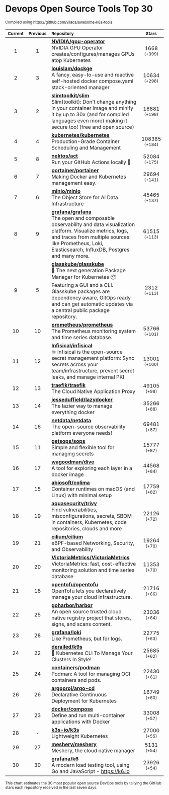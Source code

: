 # Devops Open Source Tools Top 30
<sup>Compiled using https://github.com/vilaca/awesome-k8s-tools</sup>
<div align="center">

|<sub>Current</sub>|<sub>Previous</sub>|<sub>Repository</sub>|<sub>Stars</sub>|
|:---:|:---:|:---|:---:|
|1|1|[**NVIDIA/gpu-operator**](https://github.com/NVIDIA/gpu-operator)<br/>NVIDIA GPU Operator creates/configures/manages GPUs atop Kubernetes|1668 <sup>(+399)</sup>|
|2|3|[**louislam/dockge**](https://github.com/louislam/dockge)<br/>A fancy, easy-to-use and reactive self-hosted docker compose.yaml stack-oriented manager|10634 <sup>(+298)</sup>|
|3|2|[**slimtoolkit/slim**](https://github.com/slimtoolkit/slim)<br/>Slim(toolkit): Don't change anything in your container image and minify it by up to 30x (and for compiled languages even more) making it secure too! (free and open source)|18881 <sup>(+198)</sup>|
|4|4|[**kubernetes/kubernetes**](https://github.com/kubernetes/kubernetes)<br/>Production-Grade Container Scheduling and Management|108385 <sup>(+184)</sup>|
|5|8|[**nektos/act**](https://github.com/nektos/act)<br/>Run your GitHub Actions locally 🚀|52084 <sup>(+175)</sup>|
|6|7|[**portainer/portainer**](https://github.com/portainer/portainer)<br/>Making Docker and Kubernetes management easy.|29694 <sup>(+141)</sup>|
|7|6|[**minio/minio**](https://github.com/minio/minio)<br/>The Object Store for AI Data Infrastructure|45465 <sup>(+137)</sup>|
|8|9|[**grafana/grafana**](https://github.com/grafana/grafana)<br/>The open and composable observability and data visualization platform. Visualize metrics, logs, and traces from multiple sources like Prometheus, Loki, Elasticsearch, InfluxDB, Postgres and many more. |61515 <sup>(+113)</sup>|
|9|5|[**glasskube/glasskube**](https://github.com/glasskube/glasskube)<br/>🧊 The next generation Package Manager for Kubernetes 📦 Featuring a GUI and a CLI. Glasskube packages are dependency aware, GitOps ready and can get automatic updates via a central public package repository.|2312 <sup>(+113)</sup>|
|10|10|[**prometheus/prometheus**](https://github.com/prometheus/prometheus)<br/>The Prometheus monitoring system and time series database.|53766 <sup>(+101)</sup>|
|11|12|[**Infisical/infisical**](https://github.com/Infisical/infisical)<br/>♾ Infisical is the open-source secret management platform: Sync secrets across your team/infrastructure, prevent secret leaks, and manage internal PKI|13001 <sup>(+100)</sup>|
|12|13|[**traefik/traefik**](https://github.com/traefik/traefik)<br/>The Cloud Native Application Proxy|49105 <sup>(+98)</sup>|
|13|14|[**jesseduffield/lazydocker**](https://github.com/jesseduffield/lazydocker)<br/>The lazier way to manage everything docker|35266 <sup>(+88)</sup>|
|14|16|[**netdata/netdata**](https://github.com/netdata/netdata)<br/>The open-source observability platform everyone needs!|69481 <sup>(+87)</sup>|
|15|11|[**getsops/sops**](https://github.com/getsops/sops)<br/>Simple and flexible tool for managing secrets|15777 <sup>(+87)</sup>|
|16|17|[**wagoodman/dive**](https://github.com/wagoodman/dive)<br/>A tool for exploring each layer in a docker image|44568 <sup>(+84)</sup>|
|17|15|[**abiosoft/colima**](https://github.com/abiosoft/colima)<br/>Container runtimes on macOS (and Linux) with minimal setup|17759 <sup>(+82)</sup>|
|18|19|[**aquasecurity/trivy**](https://github.com/aquasecurity/trivy)<br/>Find vulnerabilities, misconfigurations, secrets, SBOM in containers, Kubernetes, code repositories, clouds and more|22126 <sup>(+72)</sup>|
|19|21|[**cilium/cilium**](https://github.com/cilium/cilium)<br/>eBPF-based Networking, Security, and Observability|19264 <sup>(+70)</sup>|
|20|20|[**VictoriaMetrics/VictoriaMetrics**](https://github.com/VictoriaMetrics/VictoriaMetrics)<br/>VictoriaMetrics: fast, cost-effective monitoring solution and time series database|11353 <sup>(+70)</sup>|
|21|18|[**opentofu/opentofu**](https://github.com/opentofu/opentofu)<br/>OpenTofu lets you declaratively manage your cloud infrastructure.|21716 <sup>(+66)</sup>|
|22|25|[**goharbor/harbor**](https://github.com/goharbor/harbor)<br/>An open source trusted cloud native registry project that stores, signs, and scans content.|23036 <sup>(+64)</sup>|
|23|28|[**grafana/loki**](https://github.com/grafana/loki)<br/>Like Prometheus, but for logs.|22775 <sup>(+63)</sup>|
|24|22|[**derailed/k9s**](https://github.com/derailed/k9s)<br/>🐶 Kubernetes CLI To Manage Your Clusters In Style!|25685 <sup>(+62)</sup>|
|25|24|[**containers/podman**](https://github.com/containers/podman)<br/>Podman: A tool for managing OCI containers and pods.|22430 <sup>(+61)</sup>|
|26|26|[**argoproj/argo-cd**](https://github.com/argoproj/argo-cd)<br/>Declarative Continuous Deployment for Kubernetes|16749 <sup>(+60)</sup>|
|27|23|[**docker/compose**](https://github.com/docker/compose)<br/>Define and run multi-container applications with Docker|33008 <sup>(+57)</sup>|
|28|-|[**k3s-io/k3s**](https://github.com/k3s-io/k3s)<br/>Lightweight Kubernetes|27000 <sup>(+55)</sup>|
|29|27|[**meshery/meshery**](https://github.com/meshery/meshery)<br/>Meshery, the cloud native manager|5131 <sup>(+54)</sup>|
|30|30|[**grafana/k6**](https://github.com/grafana/k6)<br/>A modern load testing tool, using Go and JavaScript - https://k6.io|23926 <sup>(+54)</sup>|


</div>

<sub>This chart estimates the 30 most popular open source DevOps tools by tallying the GitHub stars each repository received in the last seven days.</sub>
